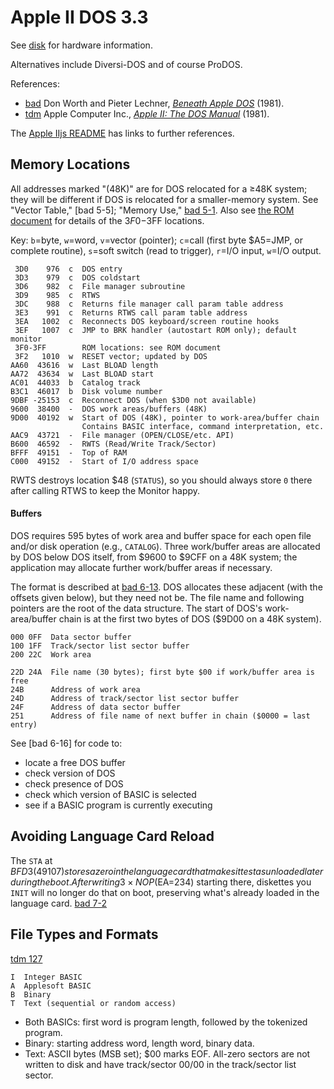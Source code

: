 Apple II DOS 3.3
================

See [disk](disk.md) for hardware information.

Alternatives include Diversi-DOS and of course ProDOS.

References:
- [bad] Don Worth and Pieter Lechner, [_Beneath Apple DOS_][bad] (1981).
- [tdm] Apple Computer Inc., [_Apple II: The DOS Manual_][tdm] (1981).

The [Apple IIjs README][a2js] has links to further references.


Memory Locations
----------------

All addresses marked "(48K)" are for DOS relocated for a ≥48K system;
they will be different if DOS is relocated for a smaller-memory
system. See "Vector Table," [bad 5-5]; "Memory Use," [bad 5-1]. Also
see [the ROM document](rom.md) for details of the $3F0-$3FF locations.

Key: `b`=byte, `w`=word, `v`=vector (pointer); `c`=call (first byte
$A5=JMP, or complete routine), `s`=soft switch (read to trigger),
`r`=I/O input, `w`=I/O output.

     3D0    976  c  DOS entry
     3D3    979  c  DOS coldstart
     3D6    982  c  File manager subroutine
     3D9    985  c  RTWS
     3DC    988  c  Returns file manager call param table address
     3E3    991  c  Returns RTWS call param table address
     3EA   1002  c  Reconnects DOS keyboard/screen routine hooks
     3EF   1007  c  JMP to BRK handler (autostart ROM only); default monitor
     3F0-3FF        ROM locations: see ROM document
     3F2   1010  w  RESET vector; updated by DOS
    AA60  43616  w  Last BLOAD length
    AA72  43634  w  Last BLOAD start
    AC01  44033  b  Catalog track
    B3C1  46017  b  Disk volume number
    9DBF -25153  c  Reconnect DOS (when $3D0 not available)
    9600  38400  -  DOS work areas/buffers (48K)
    9D00  40192  w  Start of DOS (48K), pointer to work-area/buffer chain
                    Contains BASIC interface, command interpretation, etc.
    AAC9  43721  -  File manager (OPEN/CLOSE/etc. API)
    B600  46592  -  RWTS (Read/Write Track/Sector)
    BFFF  49151  -  Top of RAM
    C000  49152  -  Start of I/O address space

RWTS destroys location $48 (`STATUS`), so you should always store `0`
there after calling RTWS to keep the Monitor happy.

#### Buffers

DOS requires 595 bytes of work area and buffer space for each open
file and/or disk operation (e.g., `CATALOG`). Three work/buffer areas
are allocated by DOS below DOS itself, from $9600 to $9CFF on a 48K
system; the application may allocate further work/buffer areas if necessary.

The format is described at [bad 6-13]. DOS allocates these adjacent
(with the offsets given below), but they need not be. The file name
and following pointers are the root of the data structure. The start
of DOS's work-area/buffer chain is at the first two bytes of DOS
($9D00 on a 48K system).

    000 0FF  Data sector buffer
    100 1FF  Track/sector list sector buffer
    200 22C  Work area

    22D 24A  File name (30 bytes); first byte $00 if work/buffer area is free
    24B      Address of work area
    24D      Address of track/sector list sector buffer
    24F      Address of data sector buffer
    251      Address of file name of next buffer in chain ($0000 = last entry)

See [bad 6-16] for code to:
- locate a free DOS buffer
- check version of DOS
- check presence of DOS
- check which version of BASIC is selected
- see if a BASIC program is currently executing


Avoiding Language Card Reload
-----------------------------

The `STA` at $BFD3 (49107) stores a zero in the language card that
makes it test as unloaded later during the boot. After writing 3×NOP
($EA=234) starting there, diskettes you `INIT` will no longer do that
on boot, preserving what's already loaded in the language card. [bad 7-2]


File Types and Formats
----------------------

[tdm 127]

    I  Integer BASIC
    A  Applesoft BASIC
    B  Binary
    T  Text (sequential or random access)

- Both BASICs: first word is program length, followed by the tokenized program.
- Binary: starting address word, length word, binary data.
- Text: ASCII bytes (MSB set); $00 marks EOF. All-zero sectors are not
  written to disk and have track/sector 00/00 in the track/sector list
  sector.



<!-------------------------------------------------------------------->
[a2js]: https://github.com/whscullin/apple2js#readme
[bad]: https://archive.org/details/Beneath_Apple_DOS_OCR/page/n2/mode/1up
[tdm]: https://archive.org/stream/The_DOS_Manual_HQ#page/n3/mode/1up

[bad 5-1]: https://archive.org/details/Beneath_Apple_DOS_OCR/page/n53/mode/1up
[bad 6-13]: https://archive.org/details/Beneath_Apple_DOS_OCR/page/n73/mode/1up
[bad 6-2]: https://archive.org/details/Beneath_Apple_DOS_OCR/page/n62/mode/1up
[bad 7-2]: https://archive.org/details/Beneath_Apple_DOS_OCR/page/n80/mode/1up

[tdm 127]: https://archive.org/stream/The_DOS_Manual_HQ#page/n138/mode/1up
